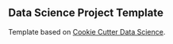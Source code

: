 ## Data Science Project Template

Template based on [Cookie Cutter Data Science](https://drivendata.github.io/cookiecutter-data-science/).